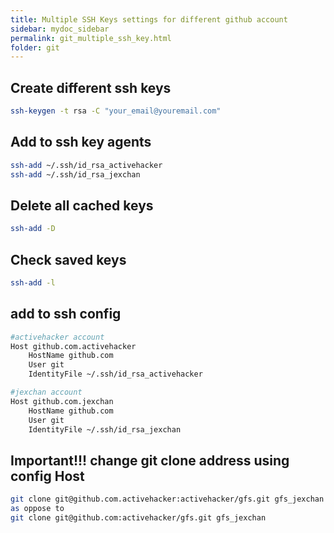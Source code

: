```yaml
---
title: Multiple SSH Keys settings for different github account
sidebar: mydoc_sidebar
permalink: git_multiple_ssh_key.html
folder: git
---
```

## Create different ssh keys
```bash
ssh-keygen -t rsa -C "your_email@youremail.com"
```

## Add to ssh key agents
```bash
ssh-add ~/.ssh/id_rsa_activehacker
ssh-add ~/.ssh/id_rsa_jexchan
```

## Delete all cached keys
```bash
ssh-add -D
```

## Check saved keys
```bash
ssh-add -l
```

## add to ssh config 
```bash
#activehacker account
Host github.com.activehacker
	HostName github.com
	User git
	IdentityFile ~/.ssh/id_rsa_activehacker

#jexchan account
Host github.com.jexchan
	HostName github.com
	User git
	IdentityFile ~/.ssh/id_rsa_jexchan
```

## Important!!! change git clone address using config Host
```bash
git clone git@github.com.activehacker:activehacker/gfs.git gfs_jexchan
as oppose to
git clone git@github.com:activehacker/gfs.git gfs_jexchan
```